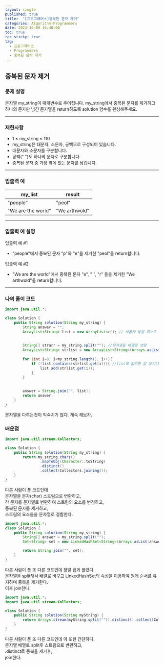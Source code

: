 ```yaml
---
layout: single
published: true
title:  "[프로그래머스]중복된 문자 제거"
categories: Algorithm-Programmers
date: 2023-10-09 16:40:00
toc: true
toc_sticky: true
tag:   
  - 프로그래머스
  - Programmers
  - 중복된 문자 제거
---
```


## 중복된 문자 제거

### 문제 설명

문자열 my_string이 매개변수로 주어집니다. my_string에서 중복된 문자를 제거하고 하나의 문자만 남긴 문자열을 return하도록 solution 함수를 완성해주세요.

----------------

### 제한사항

* 1 ≤ my_string ≤ 110
* my_string은 대문자, 소문자, 공백으로 구성되어 있습니다.
* 대문자와 소문자를 구분합니다.
* 공백(" ")도 하나의 문자로 구분합니다.
* 중복된 문자 중 가장 앞에 있는 문자를 남깁니다.


----------------

### 입출력 예

|my_list	|result|
|---|---|
|"people"|	"peol"|
|"We are the world"|	"We arthwold"|

----------------

### 입출력 예 설명

입출력 예 #1  

* "people"에서 중복된 문자 "p"와 "e"을 제거한 "peol"을 return합니다.
  

입출력 예 #2  

* "We are the world"에서 중복된 문자 "e", " ", "r" 들을 제거한 "We arthwold"을 return합니다.
  
  

----------------

### 나의 풀이 코드

```java
import java.util.*;

class Solution {
    public String solution(String my_string) {
        String answer = "";
        ArrayList<String> list = new ArrayList<>(); // 새롭게 넣을 리스트
        
        
        String[] strarr = my_string.split(""); //문자열을 배열로 변환
        ArrayList<String> strlist = new ArrayList<String>(Arrays.asList(strarr)); //배열을 리스트로 변환
        
        for (int i=0; i<my_string.length(); i++){
            if (!list.contains(strlist.get(i))){ //list에 없으면 값 넣기(있으면 값 안넣음)
                list.add(strlist.get(i));
            }
        }
        
        
        answer = String.join("", list);
        return answer;
    }
}
```

문자열을 다루는것이 익숙치가 않다. 계속 해보자.



### 배운점


```java
import java.util.stream.Collectors;

class Solution {
    public String solution(String my_string) {
        return my_string.chars()
                .mapToObj(Character::toString)
                .distinct()
                .collect(Collectors.joining());
    }
}
```

다른 사람이 푼 코드인데  
문자열을 문자(char) 스트림으로 변환하고,  
각 문자를 문자열로 변환하여 스트림의 요소를 변경하고,  
중복된 문자를 제거하고,  
스트림의 요소들을 문자열로 결합한다.



```java
import java.util.*;
class Solution {
    public String solution(String my_string) {
        String[] answer = my_string.split("");
        Set<String> set = new LinkedHashSet<String>(Arrays.asList(answer));

        return String.join("", set);
    }
}
```
다른 사람이 푼 또 다른 코드인데 정말 쉽게 풀었다.  
문자열을 split해서 배열로 바꾸고 LinkedHashSet의 속성을 이용하여 원래 순서를 유지하며 중복을 제거한다.  
이후 join한다.


```java
import java.util.*;
import java.util.stream.Collectors;

class Solution {
    public String solution(String myString) {
        return Arrays.stream(myString.split("")).distinct().collect(Collectors.joining());
    }
}
```
다른 사람이 푼 또 다른 코드인데 이 또한 간단하다.  
문자열 배열로 split후 스트림으로 변환하고,  
.distinct로 중복을 제거후,  
join한다.
